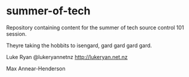 summer-of-tech
==============

Repository containing content for the summer of tech source control 101 session.

Theyre taking the hobbits to isengard, gard gard gard gard.

Luke Ryan @lukeryannetnz http://lukeryan.net.nz

Max Annear-Henderson
